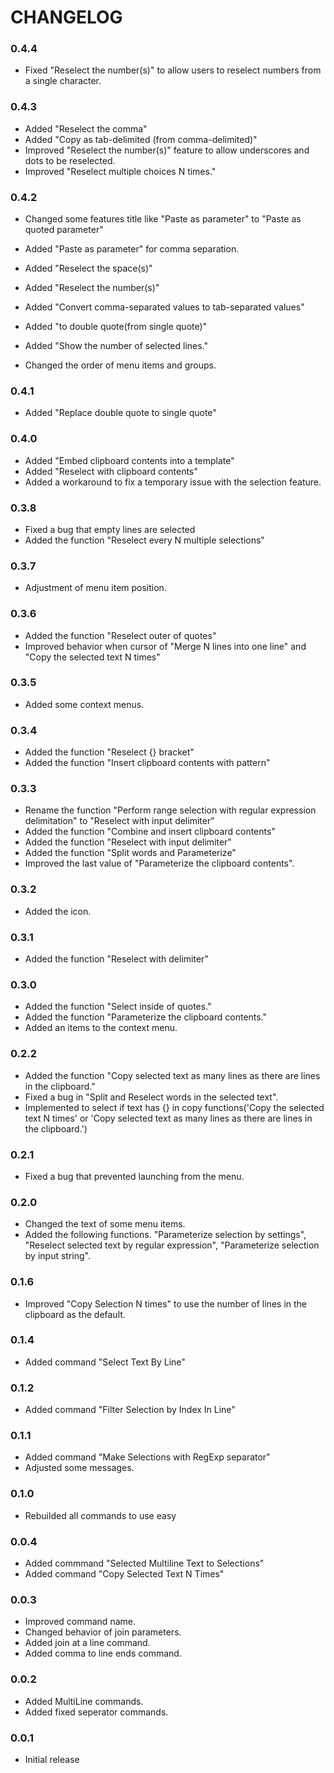 # CHANGELOG

### 0.4.4
 - Fixed "Reselect the number(s)" to allow users to reselect numbers from a single character.

### 0.4.3
 - Added "Reselect the comma"
 - Added "Copy as tab-delimited (from comma-delimited)"
 - Improved "Reselect the number(s)" feature to allow underscores and dots to be reselected. 
 - Improved "Reselect multiple choices N times."

### 0.4.2
 - Changed some features title like "Paste as parameter" to "Paste as quoted parameter"
 - Added "Paste as parameter" for comma separation.

 - Added "Reselect the space(s)"
 - Added "Reselect the number(s)"
 - Added "Convert comma-separated values to tab-separated values"
 - Added "to double quote(from single quote)"
 - Added "Show the number of selected lines."
 - Changed the order of menu items and groups.

### 0.4.1
 - Added "Replace double quote to single quote"

### 0.4.0
 - Added "Embed clipboard contents into a template"
 - Added "Reselect with clipboard contents"
 - Added a workaround to fix a temporary issue with the selection feature.

### 0.3.8
 - Fixed a bug that empty lines are selected
 - Added the function "Reselect every N multiple selections"

### 0.3.7
- Adjustment of menu item position.

### 0.3.6
- Added the function "Reselect outer of quotes"
- Improved behavior when cursor of "Merge N lines into one line" and "Copy the selected text N times"
### 0.3.5
- Added some context menus.

### 0.3.4
- Added the function "Reselect {} bracket"
- Added the function "Insert clipboard contents with pattern"

### 0.3.3
- Rename the function "Perform range selection with regular expression delimitation" to "Reselect with input delimiter"
- Added the function "Combine and insert clipboard contents"
- Added the function "Reselect with input delimiter"
- Added the function "Split words and Parameterize"
- Improved the last value of "Parameterize the clipboard contents".

### 0.3.2
- Added the icon.
### 0.3.1
- Added the function "Reselect with delimiter"

### 0.3.0
- Added the function "Select inside of quotes." 
- Added the function "Parameterize the clipboard contents." 
- Added an items to the context menu.

### 0.2.2
- Added the function "Copy selected text as many lines as there are lines in the clipboard."
- Fixed a bug in "Split and Reselect words in the selected text".
- Implemented to select if text has {} in copy functions('Copy the selected text N times' or 'Copy selected text as many lines as there are lines in the clipboard.')

### 0.2.1
- Fixed a bug that prevented launching from the menu.

### 0.2.0
- Changed the text of some menu items.
- Added the following functions.
 "Parameterize selection by settings", "Reselect selected text by regular expression", "Parameterize selection by input string".

### 0.1.6
- Improved "Copy Selection N times" to use the number of lines in the clipboard as the default.

### 0.1.4
- Added command "Select Text By Line"

### 0.1.2
- Added command "Filter Selection by Index In Line"

### 0.1.1
- Added command "Make Selections with RegExp separator"
- Adjusted some messages.

### 0.1.0
- Rebuilded all commands to use easy

### 0.0.4
- Added commmand "Selected Multiline Text to Selections"
- Added command "Copy Selected Text N Times"

### 0.0.3
- Improved command name.
- Changed behavior of join parameters.
- Added join at a line command.
- Added comma to line ends command.

### 0.0.2
- Added MultiLine commands.
- Added fixed seperator commands.

### 0.0.1
- Initial release